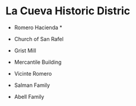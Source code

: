 # La Cueva Historic Distric 

* Romero Hacienda
  * 

* Church of San Rafel

* Grist Mill

* Mercantile Building

* Vicinte Romero

* Salman Family

* Abell Family
